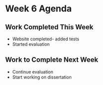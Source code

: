 # Week 6 Agenda

## Work Completed This Week 
* Website completed- added tests
* Started evaluation

## Work to Complete Next Week
* Continue evaluation
* Start working on dissertation

